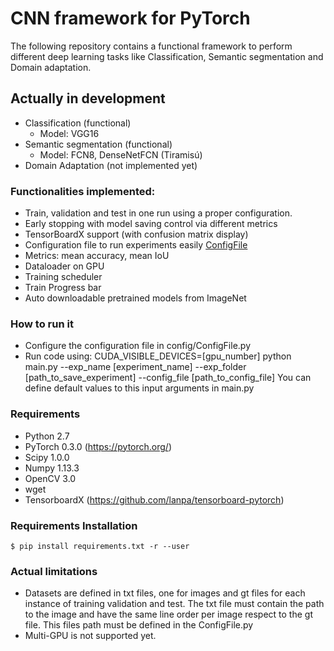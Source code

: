 # CNN framework for PyTorch

The following repository contains a functional framework to perform different deep learning tasks like Classification, Semantic segmentation and Domain adaptation.

## Actually in development
- Classification (functional)
    - Model: VGG16
- Semantic segmentation (functional)
    - Model: FCN8, DenseNetFCN (Tiramisú)
- Domain Adaptation (not implemented yet)

### Functionalities implemented:
- Train, validation and test in one run using a proper configuration.
- Early stopping with model saving control via different metrics
- TensorBoardX support (with confusion matrix display)
- Configuration file to run experiments easily [ConfigFile](https://github.com/gvillalonga89/CNN_framework_PyTorch_private/tree/master/config)
- Metrics: mean accuracy, mean IoU
- Dataloader on GPU
- Training scheduler
- Train Progress bar
- Auto downloadable pretrained models from ImageNet

### How to run it
- Configure the configuration file in config/ConfigFile.py
- Run code using: CUDA_VISIBLE_DEVICES=[gpu_number] python main.py --exp_name [experiment_name] 
  --exp_folder [path_to_save_experiment] --config_file [path_to_config_file]
  You can define default values to this input arguments in main.py
  
### Requirements
 - Python 2.7
 - PyTorch 0.3.0 (https://pytorch.org/)
 - Scipy 1.0.0
 - Numpy 1.13.3
 - OpenCV 3.0
 - wget
 - TensorboardX (https://github.com/lanpa/tensorboard-pytorch)
 ### Requirements Installation
```
$ pip install requirements.txt -r --user
```
  
### Actual limitations
- Datasets are defined in txt files, one for images and gt files for each instance of training validation and test. The txt file must contain the path to the image and have the same line order per image respect to the gt file. This files path must be defined in the ConfigFile.py
- Multi-GPU is not supported yet.
